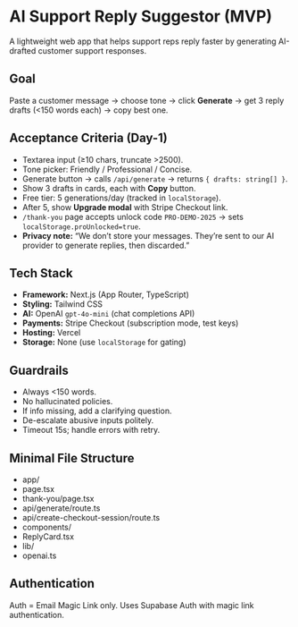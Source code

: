# AI Support Reply Suggestor (MVP)

A lightweight web app that helps support reps reply faster by generating AI-drafted customer support responses.  

## Goal
Paste a customer message → choose tone → click **Generate** → get 3 reply drafts (<150 words each) → copy best one.  

## Acceptance Criteria (Day-1)
- Textarea input (≥10 chars, truncate >2500).  
- Tone picker: Friendly / Professional / Concise.  
- Generate button → calls `/api/generate` → returns `{ drafts: string[] }`.  
- Show 3 drafts in cards, each with **Copy** button.  
- Free tier: 5 generations/day (tracked in `localStorage`).  
- After 5, show **Upgrade modal** with Stripe Checkout link.  
- `/thank-you` page accepts unlock code `PRO-DEMO-2025` → sets `localStorage.proUnlocked=true`.  
- **Privacy note:** “We don’t store your messages. They’re sent to our AI provider to generate replies, then discarded.”  

## Tech Stack
- **Framework:** Next.js (App Router, TypeScript)  
- **Styling:** Tailwind CSS  
- **AI:** OpenAI `gpt-4o-mini` (chat completions API)  
- **Payments:** Stripe Checkout (subscription mode, test keys)  
- **Hosting:** Vercel  
- **Storage:** None (use `localStorage` for gating)  

## Guardrails
- Always <150 words.  
- No hallucinated policies.  
- If info missing, add a clarifying question.  
- De-escalate abusive inputs politely.  
- Timeout 15s; handle errors with retry.  

## Minimal File Structure
- app/
- page.tsx
- thank-you/page.tsx
- api/generate/route.ts
- api/create-checkout-session/route.ts
- components/
- ReplyCard.tsx
- lib/
- openai.ts

## Authentication
Auth = Email Magic Link only. Uses Supabase Auth with magic link authentication.

